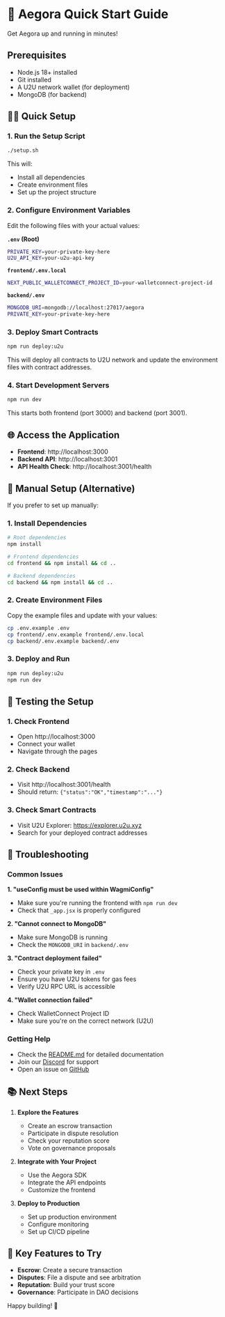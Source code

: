 # 🚀 Aegora Quick Start Guide

Get Aegora up and running in minutes!

## Prerequisites

- Node.js 18+ installed
- Git installed
- A U2U network wallet (for deployment)
- MongoDB (for backend)

## 🏃‍♂️ Quick Setup

### 1. Run the Setup Script

```bash
./setup.sh
```

This will:
- Install all dependencies
- Create environment files
- Set up the project structure

### 2. Configure Environment Variables

Edit the following files with your actual values:

**`.env` (Root)**
```bash
PRIVATE_KEY=your-private-key-here
U2U_API_KEY=your-u2u-api-key
```

**`frontend/.env.local`**
```bash
NEXT_PUBLIC_WALLETCONNECT_PROJECT_ID=your-walletconnect-project-id
```

**`backend/.env`**
```bash
MONGODB_URI=mongodb://localhost:27017/aegora
PRIVATE_KEY=your-private-key-here
```

### 3. Deploy Smart Contracts

```bash
npm run deploy:u2u
```

This will deploy all contracts to U2U network and update the environment files with contract addresses.

### 4. Start Development Servers

```bash
npm run dev
```

This starts both frontend (port 3000) and backend (port 3001).

## 🌐 Access the Application

- **Frontend**: http://localhost:3000
- **Backend API**: http://localhost:3001
- **API Health Check**: http://localhost:3001/health

## 🔧 Manual Setup (Alternative)

If you prefer to set up manually:

### 1. Install Dependencies

```bash
# Root dependencies
npm install

# Frontend dependencies
cd frontend && npm install && cd ..

# Backend dependencies
cd backend && npm install && cd ..
```

### 2. Create Environment Files

Copy the example files and update with your values:

```bash
cp .env.example .env
cp frontend/.env.example frontend/.env.local
cp backend/.env.example backend/.env
```

### 3. Deploy and Run

```bash
npm run deploy:u2u
npm run dev
```

## 🧪 Testing the Setup

### 1. Check Frontend
- Open http://localhost:3000
- Connect your wallet
- Navigate through the pages

### 2. Check Backend
- Visit http://localhost:3001/health
- Should return: `{"status":"OK","timestamp":"..."}`

### 3. Check Smart Contracts
- Visit U2U Explorer: https://explorer.u2u.xyz
- Search for your deployed contract addresses

## 🐛 Troubleshooting

### Common Issues

**1. "useConfig must be used within WagmiConfig"**
- Make sure you're running the frontend with `npm run dev`
- Check that `_app.jsx` is properly configured

**2. "Cannot connect to MongoDB"**
- Make sure MongoDB is running
- Check the `MONGODB_URI` in `backend/.env`

**3. "Contract deployment failed"**
- Check your private key in `.env`
- Ensure you have U2U tokens for gas fees
- Verify U2U RPC URL is accessible

**4. "Wallet connection failed"**
- Check WalletConnect Project ID
- Make sure you're on the correct network (U2U)

### Getting Help

- Check the [README.md](README.md) for detailed documentation
- Join our [Discord](https://discord.gg/aegora) for support
- Open an issue on [GitHub](https://github.com/aegora/aegora)

## 📚 Next Steps

1. **Explore the Features**
   - Create an escrow transaction
   - Participate in dispute resolution
   - Check your reputation score
   - Vote on governance proposals

2. **Integrate with Your Project**
   - Use the Aegora SDK
   - Integrate the API endpoints
   - Customize the frontend

3. **Deploy to Production**
   - Set up production environment
   - Configure monitoring
   - Set up CI/CD pipeline

## 🎯 Key Features to Try

- **Escrow**: Create a secure transaction
- **Disputes**: File a dispute and see arbitration
- **Reputation**: Build your trust score
- **Governance**: Participate in DAO decisions

Happy building! 🚀

